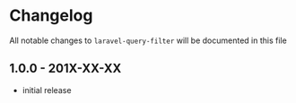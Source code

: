 # Changelog

All notable changes to `laravel-query-filter` will be documented in this file

## 1.0.0 - 201X-XX-XX

- initial release
